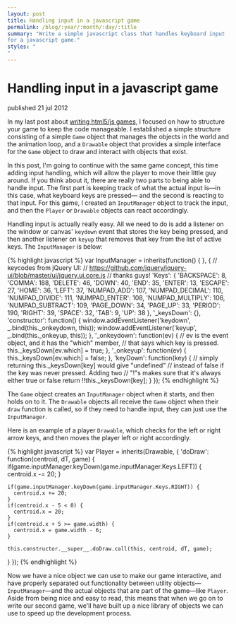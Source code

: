 ```yaml
---
layout: post
title: Handling input in a javascript game
permalink: /blog/:year/:month/:day/:title
summary: "Write a simple javascript class that handles keyboard input
for a javascript game."
styles: "
"
---
```


# Handling input in a javascript game

<span class="pubdate">published 21 jul 2012</span>

In my last post about [writing html5/js games](/blog/2012/05/27/writing-your-first-game-using-html5-canvas/),
I focused on how to structure your game to keep the code manageable. I established a simple
structure consisting of a simple `Game` object that manages the objects in the world and
the animation loop, and a `Drawable` object that provides a simple interface for the `Game`
object to draw and interact with objects that exist.

In this post, I'm going to continue with the same game concept, this time adding input handling,
which will allow the player to move their little guy around. If you think about it, there are really two parts to being able to handle input. The first
part is keeping track of what the actual input is—in this case, what keyboard keys are pressed— 
and the second is reacting to that input. For this game, I created an `InputManager` object
to track the input, and then the `Player` or `Drawable` objects can react accordingly.

Handling input is actually really easy. All we need to do is add a listener on the window or canvas' `keydown` event
that stores the key being pressed, and then another listener on `keyup` that removes that 
key from the list of active keys. The `InputManager` is below:

{% highlight javascript %}
var InputManager = inherits(function() { }, {
  // keycodes from jQuery UI: 
  // https://github.com/jquery/jquery-ui/blob/master/ui/jquery.ui.core.js
  // thanks guys!
  'Keys': {
    'BACKSPACE': 8,
    'COMMA': 188,
    'DELETE': 46,
    'DOWN': 40,
    'END': 35,
    'ENTER': 13,
    'ESCAPE': 27,
    'HOME': 36,
    'LEFT': 37,
    'NUMPAD_ADD': 107,
    'NUMPAD_DECIMAL': 110,
    'NUMPAD_DIVIDE': 111,
    'NUMPAD_ENTER': 108,
    'NUMPAD_MULTIPLY': 106,
    'NUMPAD_SUBTRACT': 109,
    'PAGE_DOWN': 34,
    'PAGE_UP': 33,
    'PERIOD': 190,
    'RIGHT': 39,
    'SPACE': 32,
    'TAB': 9,
    'UP': 38
  },
  '_keysDown': {},
  'constructor': function() {
    window.addEventListener('keydown', _.bind(this._onkeydown, this));
    window.addEventListener('keyup', _.bind(this._onkeyup, this));
  },
  '_onkeydown': function(ev) {
    // ev is the event object, and it has the "which" member,
    // that says which key is pressed.
    this._keysDown[ev.which] = true;
  },
  '_onkeyup': function(ev) {
    this._keysDown[ev.which] = false;
  },
  'keyDown': function(key) {
    // simply returning this._keysDown[key] would give "undefined"
    // instead of false if the key was never pressed. Adding two 
    // "!"s makes sure that it's always either true or false
    return !!this._keysDown[key];
  }
});
{% endhighlight %}

The `Game` object creates an `InputManager` object when it starts, and then holds on to
it. The `Drawable` objects all receive the `Game` object when their `draw` function is called,
so if they need to handle input, they can just use the `InputManager`.

Here is an example of a player `Drawable`, which checks for the left or right arrow keys,
and then moves the player left or right accordingly.

{% highlight javascript %}
var Player = inherits(Drawable, {
  'doDraw': function(centroid, dT, game) {
    if(game.inputManager.keyDown(game.inputManager.Keys.LEFT)) {
      centroid.x -= 20;
    }

    if(game.inputManager.keyDown(game.inputManager.Keys.RIGHT)) {
      centroid.x += 20;
    }
    if(centroid.x - 5 < 0) {
      centroid.x = 20;
    }
    if(centroid.x + 5 >= game.width) {
      centroid.x = game.width - 6;
    }

    this.constructor.__super__.doDraw.call(this, centroid, dT, game);
  }
});
{% endhighlight %}


Now we have a nice object we can use to make our game interactive, and have properly separated
out functionality between utility objects—`InputManager`—and the actual objects that are 
part of the game—like `Player`. Aside from being nice and easy to read, this means
that when we go on to write our second game, we'll have built up a nice library of objects
we can use to speed up the development process.
